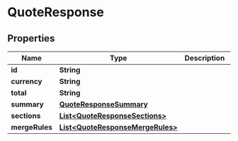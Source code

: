 

# QuoteResponse


## Properties

Name | Type | Description | Notes
------------ | ------------- | ------------- | -------------
**id** | **String** |  |  [optional]
**currency** | **String** |  |  [optional]
**total** | **String** |  |  [optional]
**summary** | [**QuoteResponseSummary**](QuoteResponseSummary.md) |  |  [optional]
**sections** | [**List&lt;QuoteResponseSections&gt;**](QuoteResponseSections.md) |  |  [optional]
**mergeRules** | [**List&lt;QuoteResponseMergeRules&gt;**](QuoteResponseMergeRules.md) |  |  [optional]



